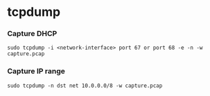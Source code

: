 # tcpdump

### Capture DHCP

```
sudo tcpdump -i <network-interface> port 67 or port 68 -e -n -w capture.pcap
```

### Capture IP range

```
sudo tcpdump -n dst net 10.0.0.0/8 -w capture.pcap
```
